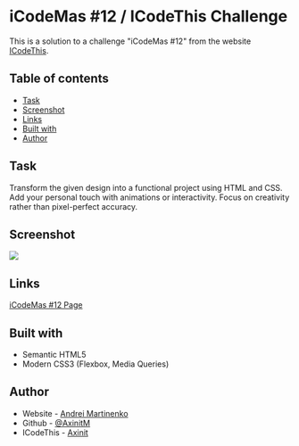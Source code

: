 # iCodeMas #12 / ICodeThis Challenge

This is a solution to a challenge "iCodeMas #12" from the website [ICodeThis](https://icodethis.com/modes/design-to-code/614/submissions).

## Table of contents
- [Task](#task)
- [Screenshot](#screenshot)
- [Links](#links)
- [Built with](#built-with)
- [Author](#author)

## Task

Transform the given design into a functional project using HTML and CSS.
Add your personal touch with animations or interactivity.
Focus on creativity rather than pixel-perfect accuracy.

## Screenshot

![](/images/screenshot.png)

## Links

[iCodeMas #12 Page](https://your-solution-url.com)

## Built with

- Semantic HTML5
- Modern CSS3 (Flexbox, Media Queries)

## Author

- Website - [Andrei Martinenko](https://www.frontender.biz)
- Github - [@AxinitM](https://github.com/AxinitM)
- ICodeThis - [Axinit](https://icodethis.com/Axinit)
